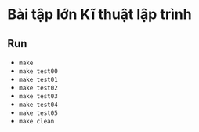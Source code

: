 # Bài tập lớn Kĩ thuật lập trình

## Run

- ```make```
- ```make test00```
- ```make test01```
- ```make test02```
- ```make test03```
- ```make test04```
- ```make test05```
- ```make clean```

